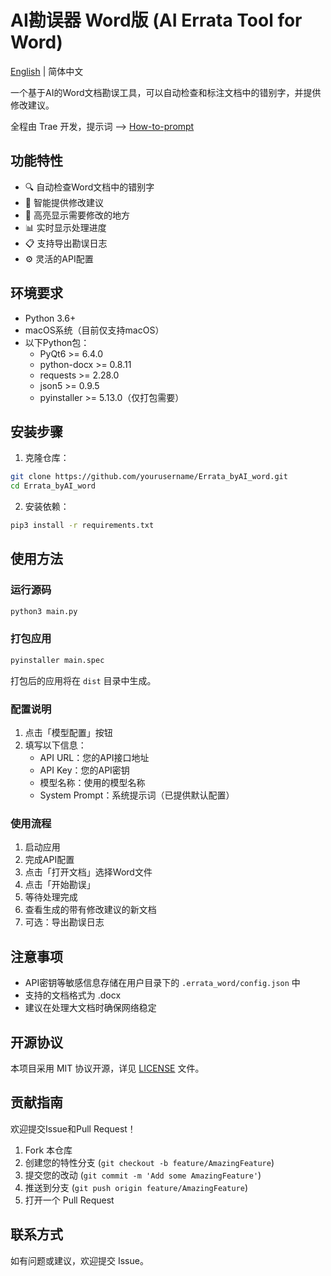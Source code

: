 # AI勘误器 Word版 (AI Errata Tool for Word)

[English](README_EN.md) | 简体中文

一个基于AI的Word文档勘误工具，可以自动检查和标注文档中的错别字，并提供修改建议。

全程由 Trae 开发，提示词 —> [How-to-prompt](How-to-prompt.md)

## 功能特性

- 🔍 自动检查Word文档中的错别字
- 📝 智能提供修改建议
- 🎯 高亮显示需要修改的地方
- 📊 实时显示处理进度
- 📋 支持导出勘误日志
- ⚙️ 灵活的API配置

## 环境要求

- Python 3.6+
- macOS系统（目前仅支持macOS）
- 以下Python包：
  - PyQt6 >= 6.4.0
  - python-docx >= 0.8.11
  - requests >= 2.28.0
  - json5 >= 0.9.5
  - pyinstaller >= 5.13.0（仅打包需要）

## 安装步骤

1. 克隆仓库：
```bash
git clone https://github.com/yourusername/Errata_byAI_word.git
cd Errata_byAI_word
```

2. 安装依赖：
```bash
pip3 install -r requirements.txt
```

## 使用方法

### 运行源码

```bash
python3 main.py
```

### 打包应用

```bash
pyinstaller main.spec
```
打包后的应用将在 `dist` 目录中生成。

### 配置说明

1. 点击「模型配置」按钮
2. 填写以下信息：
   - API URL：您的API接口地址
   - API Key：您的API密钥
   - 模型名称：使用的模型名称
   - System Prompt：系统提示词（已提供默认配置）

### 使用流程

1. 启动应用
2. 完成API配置
3. 点击「打开文档」选择Word文件
4. 点击「开始勘误」
5. 等待处理完成
6. 查看生成的带有修改建议的新文档
7. 可选：导出勘误日志

## 注意事项

- API密钥等敏感信息存储在用户目录下的 `.errata_word/config.json` 中
- 支持的文档格式为 .docx
- 建议在处理大文档时确保网络稳定

## 开源协议

本项目采用 MIT 协议开源，详见 [LICENSE](LICENSE) 文件。

## 贡献指南

欢迎提交Issue和Pull Request！

1. Fork 本仓库
2. 创建您的特性分支 (`git checkout -b feature/AmazingFeature`)
3. 提交您的改动 (`git commit -m 'Add some AmazingFeature'`)
4. 推送到分支 (`git push origin feature/AmazingFeature`)
5. 打开一个 Pull Request

## 联系方式

如有问题或建议，欢迎提交 Issue。
